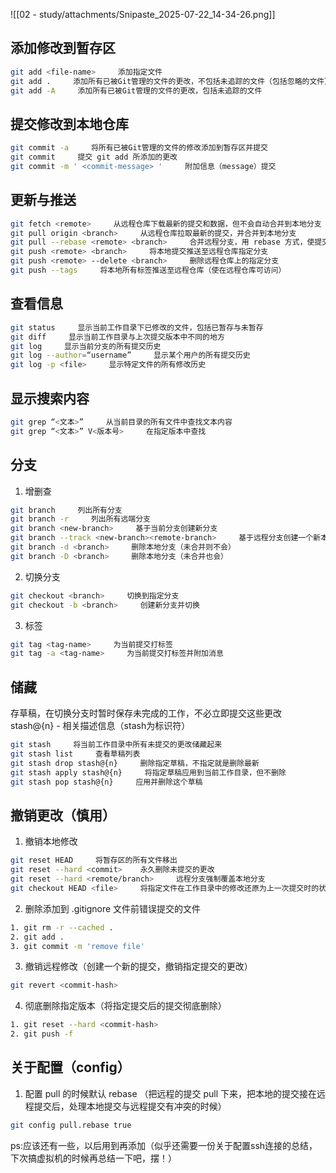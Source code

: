 ![[02 - study/attachments/Snipaste_2025-07-22_14-34-26.png]]
	
## 添加修改到暂存区
```sh
git add <file-name>     添加指定文件
git add .     添加所有已被Git管理的文件的更改，不包括未追踪的文件（包括忽略的文件）
git add -A     添加所有已被Git管理的文件的更改，包括未追踪的文件
```

## 提交修改到本地仓库
```sh
git commit -a     将所有已被Git管理的文件的修改添加到暂存区并提交
git commit     提交 git add 所添加的更改
git commit -m ' <commit-message> '     附加信息（message）提交
```

## 更新与推送
```sh
git fetch <remote>     从远程仓库下载最新的提交和数据，但不会自动合并到本地分支（主要用于查看）
git pull origin <branch>     从远程仓库拉取最新的提交，并合并到本地分支
git pull --rebase <remote> <branch>     合并远程分支，用 rebase 方式，使提交历史更整洁
git push <remote> <branch>     将本地提交推送至远程仓库指定分支
git push <remote> --delete <branch>     删除远程仓库上的指定分支
git push --tags     将本地所有标签推送至远程仓库（使在远程仓库可访问）
```

## 查看信息
```sh
git status     显示当前工作目录下已修改的文件，包括已暂存与未暂存
git diff     显示当前工作目录与上次提交版本中不同的地方
git log     显示当前分支的所有提交历史
git log --author=“username”     显示某个用户的所有提交历史
git log -p <file>     显示特定文件的所有修改历史
```

## 显示搜索内容
```sh
git grep “<文本>”     从当前目录的所有文件中查找文本内容
git grep “<文本>” V<版本号>     在指定版本中查找
```

## 分支
1. 增删查
```sh
git branch     列出所有分支
git branch -r     列出所有远端分支
git branch <new-branch>     基于当前分支创建新分支
git branch --track <new-branch><remote-branch>     基于远程分支创建一个新本地分支，并使其与远程分支保持追踪关系
git branch -d <branch>     删除本地分支（未合并则不会）
git branch -D <branch>     删除本地分支（未合并也会）
```
2. 切换分支
```sh
git checkout <branch>     切换到指定分支
git checkout -b <branch>     创建新分支并切换
```
3. 标签
```sh
git tag <tag-name>     为当前提交打标签
git tag -a <tag-name>     为当前提交打标签并附加消息
```

## 储藏
存草稿，在切换分支时暂时保存未完成的工作，不必立即提交这些更改
stash@{n} - 相关描述信息（stash为标识符）
```sh
git stash     将当前工作目录中所有未提交的更改储藏起来
git stash list     查看草稿列表
git stash drop stash@{n}     删除指定草稿，不指定就是删除最新
git stash apply stash@{n}     将指定草稿应用到当前工作目录，但不删除
git stash pop stash@{n}     应用并删除这个草稿
```

## 撤销更改（慎用）
1. 撤销本地修改
```sh
git reset HEAD     将暂存区的所有文件移出
git reset --hard <commit>    永久删除未提交的更改
git reset --hard <remote/branch>     远程分支强制覆盖本地分支
git checkout HEAD <file>     将指定文件在工作目录中的修改还原为上一次提交时的状态
```
2. 删除添加到 .gitignore 文件前错误提交的文件
```sh
1. git rm -r --cached .
2. git add .
3. git commit -m 'remove file'
```
3. 撤销远程修改（创建一个新的提交，撤销指定提交的更改）
```sh
git revert <commit-hash>
```
4. 彻底删除指定版本（将指定提交后的提交彻底删除）
```sh
1. git reset --hard <commit-hash>
2. git push -f
```

## 关于配置（config）
1. 配置 pull 的时候默认 rebase （把远程的提交 pull 下来，把本地的提交接在远程提交后，处理本地提交与远程提交有冲突的时候）
```sh
git config pull.rebase true
```


ps:应该还有一些，以后用到再添加（似乎还需要一份关于配置ssh连接的总结，下次搞虚拟机的时候再总结一下吧，摆！）